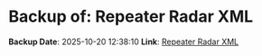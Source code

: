 # Backup of: Repeater Radar XML

**Backup Date**: 2025-10-20 12:38:10
**Link**: [Repeater Radar XML](https://przemienniki.net/export/radar.xml)
